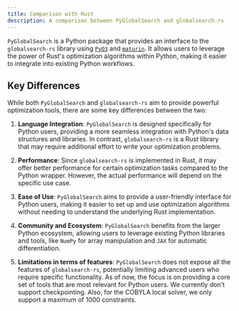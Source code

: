 ```yaml
---
title: Comparison with Rust
description: A comparison between PyGlobalSearch and globalsearch-rs
---
```


`PyGlobalSearch` is a Python package that provides an interface to the `globalsearch-rs` library
using [`PyO3`](https://pyo3.rs/) and [`maturin`](https://maturin.rs/). It allows users to leverage
the power of Rust's optimization algorithms within Python, making it easier to integrate into
existing Python workflows.

## Key Differences

While both `PyGlobalSearch` and `globalsearch-rs` aim to provide powerful optimization tools, there
are some key differences between the two:

1. **Language Integration**: `PyGlobalSearch` is designed specifically for Python users, providing a
   more seamless integration with Python's data structures and libraries. In contrast,
   `globalsearch-rs` is a Rust library that may require additional effort to write your optimization
   problems.

2. **Performance**: Since `globalsearch-rs` is implemented in Rust, it may offer better performance
   for certain optimization tasks compared to the Python wrapper. However, the actual performance
   will depend on the specific use case.

3. **Ease of Use**: `PyGlobalSearch` aims to provide a user-friendly interface for Python users,
   making it easier to set up and use optimization algorithms without needing to understand the
   underlying Rust implementation.

4. **Community and Ecosystem**: `PyGlobalSearch` benefits from the larger Python ecosystem, allowing
   users to leverage existing Python libraries and tools, like `NumPy` for array manipulation and
   `JAX` for automatic differentiation.

5. **Limitations in terms of features**: `PyGlobalSearch` does not expose all the features of
   `globalsearch-rs`, potentially limiting advanced users who require specific functionality. As of
   now, the focus is on providing a core set of tools that are most relevant for Python users. We
   currently don't support checkpointing. Also,
   for the COBYLA local solver, we only support a maximum of 1000 constraints.
